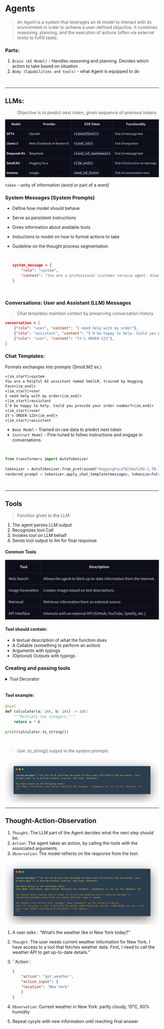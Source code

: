 # Agents

> An Agent is a system that leverages an AI model to interact with its environment in order to achieve a user-defined objective. It combines reasoning, planning, and the execution of actions (often via external tools) to fulfill tasks.

### Parts:
1. `Brain (AI Model)` - Handles reasoning and planning. Decides which action to take based on situation
2. `Body (Capabilities and tools)` - what Agent is equipped to do

<br>
<hr>


## LLMs:

> Objective is to predict next token, given sequence of previous tokens

<img src="images/models.png">

<br>

`token` - unity of information (word or part of a word)

### System Messages (System Prompts)
- Define how model should behave
- Serve as persistent instructions
- Gives information about available tools
- Instuctions to model on how to format actions to take
- Guideline on the thought process segmentation

    <br>
    
    ```json
    system_message = {
        "role": "system",
        "content": "You are a professional customer service agent. Always be polite, clear, and helpful."
    }
    ```

    <br>

### Conversations: User and Assistant (LLM) Messages
> Chat templates maintain context by preserving conversation history

```json
conversation = [
    {"role": "user", "content": "I need help with my order"},
    {"role": "assistant", "content": "I'd be happy to help. Could you provide your order number?"},
    {"role": "user", "content": "It's ORDER-123"},
]
```

### Chat Templates:

Formats exchanges into prompts (SmolLM2 ex.)
```
<|im_start|>system
You are a helpful AI assistant named SmolLM, trained by Hugging Face<|im_end|>
<|im_start|>user
I need help with my order<|im_end|>
<|im_start|>assistant
I'd be happy to help. Could you provide your order number?<|im_end|>
<|im_start|>user
It's ORDER-123<|im_end|>
<|im_start|>assistant
```

- `Base Model` - Trained on raw data to predict next token
- `Instruct Model` - Fine-tuned to follwo instructions and engage in conversations.

<br>

```python
from transformers import AutoTokenizer

tokenizer = AutoTokenizer.from_pretrained("HuggingFaceTB/SmolLM2-1.7B-Instruct")
rendered_prompt = tokenizer.apply_chat_template(messages, tokenize=False, add_generation_prompt=True)
```

<br>
<hr>

## Tools

> Function given to the LLM
1. The agent parses LLM output
2. Recognizes tool Call
3. Invokes tool on LLM behalf
4. Sends tool output to llm for final response

#### Common Tools

<img src="images/tools.png">

#### Tool should contain:
- A textual description of what the function does
- A Callable (something to perform an action)
- Arguments with typings
- (Optional) Outputs with typings


### Creating and passing tools

<details>

<summary>Tool Decorator</summary>

```python
def tool(func):
    """
    A decorator that creates a Tool instance from the given function.
    """
    # Get the function signature
    signature = inspect.signature(func)
    
    # Extract (param_name, param_annotation) pairs for inputs
    arguments = []
    for param in signature.parameters.values():
        annotation_name = (
            param.annotation.__name__ 
            if hasattr(param.annotation, '__name__') 
            else str(param.annotation)
        )
        arguments.append((param.name, annotation_name))
    
    # Determine the return annotation
    return_annotation = signature.return_annotation
    if return_annotation is inspect._empty:
        outputs = "No return annotation"
    else:
        outputs = (
            return_annotation.__name__ 
            if hasattr(return_annotation, '__name__') 
            else str(return_annotation)
        )
    
    # Use the function's docstring as the description (default if None)
    description = func.__doc__ or "No description provided."
    
    # The function name becomes the Tool name
    name = func.__name__
    
    # Return a new Tool instance
    return Tool(
        name=name, 
        description=description, 
        func=func, 
        arguments=arguments, 
        outputs=outputs
    )
```
</details>
<br>

#### Tool example:

```python
@tool
def calculator(a: int, b: int) -> int:
    """Multiply two integers."""
    return a * b

print(calculator.to_string())
```

<br>

> Use .to_string() output in the system prompts

<img src="images/tool_sys_pr.png">

<br>
<hr>

## Thought-Action-Observation

1. `Thought`: The LLM part of the Agent decides what the next step should be.
2. `Action`: The agent takes an action, by calling the tools with the associated arguments.
3. `Observation`: The model reflects on the response from the tool.

<img src="images/th-act-obs.png">

1. A user asks : “What’s the weather like in New York today?”
2. `Thought`: The user needs current weather information for New York. I have access to a tool that fetches weather data. 
First, I need to call the weather API to get up-to-date details.”

3. ``Action`: 

    ```json
    {
        "action": "get_weather",
        "action_input": {
        "location": "New York"
        }
    }
    ```
4. `Observation`: Current weather in New York: partly cloudy, 15°C, 60% humidity
5. Repeat cycyle with new information until reaching final answer